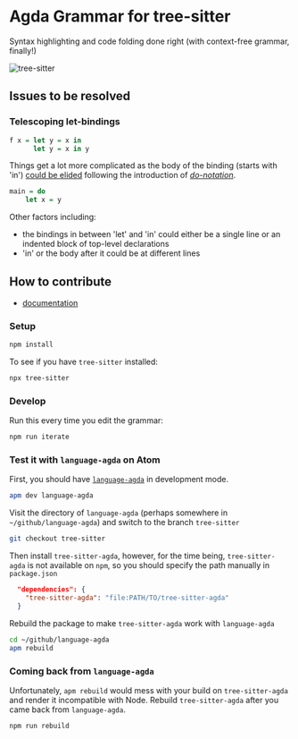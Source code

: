 # Agda Grammar for tree-sitter

Syntax highlighting and code folding done right (with context-free grammar, finally!)

![tree-sitter](https://i.imgur.com/7Pfmqjv.png)

## Issues to be resolved

### Telescoping let-bindings

```agda
f x = let y = x in
      let y = x in y
```

Things get a lot more complicated as the body of the binding (starts with 'in')
[could be elided](https://github.com/agda/agda/issues/3113) following the introduction of [*do-notation*](https://agda.readthedocs.io/en/v2.5.4/language/syntactic-sugar.html#do-notation).

```agda
main = do
    let x = y
```

Other factors including:

* the bindings in between 'let' and 'in' could either be a single line or an indented block of top-level declarations
* 'in' or the body after it could be at different lines

## How to contribute

* [documentation](http://tree-sitter.github.io/tree-sitter/)

### Setup

```bash
npm install
```

To see if you have `tree-sitter` installed:
```bash
npx tree-sitter
```

### Develop

Run this every time you edit the grammar:
```bash
npm run iterate
```

### Test it with `language-agda` on Atom

First, you should have [`language-agda`](https://github.com/banacorn/language-agda) in development mode.

```bash
apm dev language-agda
```

Visit the directory of `language-agda` (perhaps somewhere in `~/github/language-agda`) and switch to the branch `tree-sitter`

```bash
git checkout tree-sitter
```

Then install `tree-sitter-agda`, however, for the time being,
`tree-sitter-agda` is not available on `npm`, so you should specify the path manually in `package.json`

```json
  "dependencies": {
    "tree-sitter-agda": "file:PATH/TO/tree-sitter-agda"
  }
```

Rebuild the package to make `tree-sitter-agda` work with `language-agda`
```bash
cd ~/github/language-agda
apm rebuild
```

### Coming back from `language-agda`

Unfortunately, `apm rebuild` would mess with your build on `tree-sitter-agda` and render it incompatible with Node. Rebuild `tree-sitter-agda` after you came back from `language-agda`.

```bash
npm run rebuild
```
